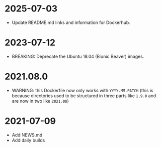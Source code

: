 # 2025-07-03

- Update README.md links and information for Dockerhub.

# 2023-07-12

- BREAKING: Deprecate the Ubuntu 18.04 (Bionic Beaver) images.

# 2021.08.0

- WARNING: this Dockerfile now only works with `YYYY.MM.PATCH` (this is because
  directories used to be structured in three parts like `1.9.0` and are now in
  two like `2021.08`)

# 2021-07-09

- Add NEWS.md
- Add daily builds
